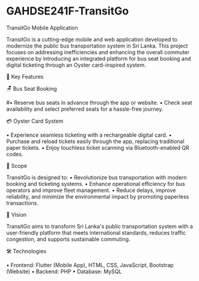 # GAHDSE241F-TransitGo

TransitGo Mobile Application

TransitGo is a cutting-edge mobile and web application developed to modernize the public bus transportation system in Sri Lanka. This project focuses on addressing inefficiencies and enhancing the overall commuter experience by introducing an integrated platform for bus seat booking and digital ticketing through an Oyster card-inspired system.

🌟 Key Features

🪑 Bus Seat Booking

 #• Reserve bus seats in advance through the app or website.
 • Check seat availability and select preferred seats for a hassle-free journey.

💳 Oyster Card System

 • Experience seamless ticketing with a rechargeable digital card.
 • Purchase and reload tickets easily through the app, replacing traditional paper tickets.
 • Enjoy touchless ticket scanning via Bluetooth-enabled QR codes.

📌 Scope

TransitGo is designed to:
  • Revolutionize bus transportation with modern booking and ticketing systems.
  • Enhance operational efficiency for bus operators and improve fleet management.
  • Reduce delays, improve reliability, and minimize the environmental impact by promoting paperless transactions.

🚀 Vision

  TransitGo aims to transform Sri Lanka's public transportation system with a user-friendly platform that meets international standards, reduces traffic congestion, and supports            sustainable commuting.

🛠️ Technologies
    
 • Frontend: Flutter (Mobile App), HTML, CSS, JavaScript, Bootstrap (Website)
 • Backend: PHP
 • Database: MySQL
